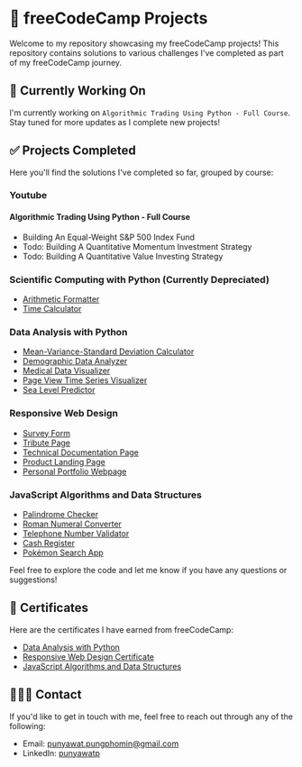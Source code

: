# 🚀 freeCodeCamp Projects

Welcome to my repository showcasing my freeCodeCamp projects! This repository contains solutions to various challenges I've completed as part of my freeCodeCamp journey.


## 📌 Currently Working On
I'm currently working on `Algorithmic Trading Using Python - Full Course`. Stay tuned for more updates as I complete new projects!

## ✅ Projects Completed
Here you'll find the solutions I've completed so far, grouped by course:

### Youtube
#### Algorithmic Trading Using Python - Full Course
- Building An Equal-Weight S&P 500 Index Fund
- Todo: Building A Quantitative Momentum Investment Strategy
- Todo: Building A Quantitative Value Investing Strategy

### Scientific Computing with Python (Currently Depreciated)
- [Arithmetic Formatter](./Scientific%20Computing%20with%20Python/Arithmetic%20Formatter/report.ipynb)
- [Time Calculator](./Scientific%20Computing%20with%20Python/Time%20Calculator/time_calculator.py)

### Data Analysis with Python
- [Mean-Variance-Standard Deviation Calculator](./Data%20Analysis%20with%20Python/Mean-Variance-Standard%20Deviation%20Calculator/preview.png)
- [Demographic Data Analyzer](./Data%20Analysis%20with%20Python/Demographic%20Data%20Analyzer/report.ipynb)
- [Medical Data Visualizer](./Data%20Analysis%20with%20Python/Medical%20Data%20Visualizer/report.ipynb)
- [Page View Time Series Visualizer](./Data%20Analysis%20with%20Python/Page%20View%20Time%20Series%20Visualizer/report.ipynb)
- [Sea Level Predictor](./Data%20Analysis%20with%20Python/Sea%20Level%20Predictor/report.ipynb)

### Responsive Web Design
- [Survey Form](./Responsive%20Web%20Design/Survey%20Form/preview.png)
- [Tribute Page](./Responsive%20Web%20Design/Tribute%20Page/preview.png)
- [Technical Documentation Page](./Responsive%20Web%20Design/Technical%20Documentation%20Page/preview.png)
- [Product Landing Page](./Responsive%20Web%20Design/Product%20Landing%20Page/preview.png)
- [Personal Portfolio Webpage](./Responsive%20Web%20Design/Personal%20Portfolio%20Webpage/preview.png)

### JavaScript Algorithms and Data Structures
- [Palindrome Checker](./JavaScript%20Algorithms%20and%20Data%20Structures/Palindrome%20Checker/preview.png)
- [Roman Numeral Converter](./JavaScript%20Algorithms%20and%20Data%20Structures/Roman%20Numeral%20Converter/preview.png)
- [Telephone Number Validator](./JavaScript%20Algorithms%20and%20Data%20Structures/Telephone%20Number%20Validator/preview.png)
- [Cash Register](./JavaScript%20Algorithms%20and%20Data%20Structures/Cash%20Register/preview.png)
- [Pokémon Search App](./JavaScript%20Algorithms%20and%20Data%20Structures/Pokémon%20Search%20App/preview.png)


Feel free to explore the code and let me know if you have any questions or suggestions!

## 🏅 Certificates

Here are the certificates I have earned from freeCodeCamp:

- [Data Analysis with Python](https://www.freecodecamp.org/certification/Punyawat/data-analysis-with-python-v7)
- [Responsive Web Design Certificate](https://www.freecodecamp.org/certification/Punyawat/responsive-web-design)
- [JavaScript Algorithms and Data Structures](https://www.freecodecamp.org/certification/Punyawat/javascript-algorithms-and-data-structures-v8)

## 🙋🏻‍♂️ Contact

If you'd like to get in touch with me, feel free to reach out through any of the following:

- Email: punyawat.pungphomin@gmail.com
- LinkedIn: [punyawatp](https://www.linkedin.com/in/punyawatp/)
